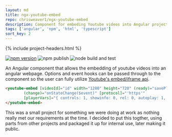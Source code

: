 ```yaml
---
layout: md
title: ngx-youtube-embed
repo: chrisweaver1/ngx-youtube-embed
description: Component for embeding Youtube videos into Angular projects
tags: ['angular', 'npm', 'html', 'typescript']
sort_key: 2
---
```


{% include project-headers.html %}

[![npm version](https://badge.fury.io/js/ngx-youtube-embed.svg)](https://badge.fury.io/js/ngx-youtube-embed)
![npm publish](https://github.com/ChrisWeaver1/ngx-youtube-embed/workflows/npm%20publish/badge.svg?branch=master&event=release)
![node build and test](https://github.com/ChrisWeaver1/ngx-youtube-embed/workflows/node%20build%20and%20test/badge.svg)


An Angular component that allows the embedding of youtube videos into an angular webpage. Options and event hooks can be passed through to the component so the user can fully utilize [Youtube's embed/iframe api](https://developers.google.com/youtube/iframe_api_reference). 

```html
<youtube-embed [videoId]="id" width="1280" height="720" (ready)="savePlayer($event)"
        (change)="onStateChange($event)" [protocol]="'https'" 
        [playerVars]="{ controls: 1, showinfo: 0, rel: 0, autoplay: 1, modestbranding: 0 }">
</youtube-embed>
```

This was a small project for something we were doing at work as nothing really met our requirements at the time. I decided to put this togther, using parts from other projects and packaged it up for internal use, later making it public. 